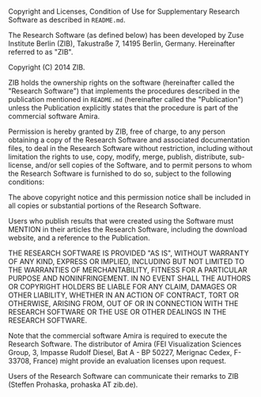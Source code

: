 Copyright and Licenses, Condition of Use for Supplementary Research Software as
described in `README.md`.

The Research Software (as defined below) has been developed by Zuse Institute
Berlin (ZIB), Takustraße 7, 14195 Berlin, Germany.  Hereinafter referred to as
"ZIB".

Copyright (C) 2014 ZIB.

ZIB holds the ownership rights on the software (hereinafter called the "Research
Software") that implements the procedures described in the publication mentioned
in `README.md` (hereinafter called the "Publication") unless the Publication
explicitly states that the procedure is part of the commercial software Amira.

Permission is hereby granted by ZIB, free of charge, to any person obtaining
a copy of the Research Software and associated documentation files, to deal in
the Research Software without restriction, including without limitation the
rights to use, copy, modify, merge, publish, distribute, sub-license, and/or
sell copies of the Software, and to permit persons to whom the Research Software
is furnished to do so, subject to the following conditions:

The above copyright notice and this permission notice shall be included in all
copies or substantial portions of the Research Software.

Users who publish results that were created using the Software must MENTION in
their articles the Research Software, including the download website, and
a reference to the Publication.

THE RESEARCH SOFTWARE IS PROVIDED "AS IS", WITHOUT WARRANTY OF ANY KIND, EXPRESS
OR IMPLIED, INCLUDING BUT NOT LIMITED TO THE WARRANTIES OF MERCHANTABILITY,
FITNESS FOR A PARTICULAR PURPOSE AND NONINFRINGEMENT. IN NO EVENT SHALL THE
AUTHORS OR COPYRIGHT HOLDERS BE LIABLE FOR ANY CLAIM, DAMAGES OR OTHER
LIABILITY, WHETHER IN AN ACTION OF CONTRACT, TORT OR OTHERWISE, ARISING FROM,
OUT OF OR IN CONNECTION WITH THE RESEARCH SOFTWARE OR THE USE OR OTHER DEALINGS
IN THE RESEARCH SOFTWARE.

Note that the commercial software Amira is required to execute the Research
Software. The distributor of Amira (FEI Visualization Sciences Group, 3, Impasse
Rudolf Diesel, Bat A - BP 50227, Merignac Cedex, F-33708, France) might provide
an evaluation licenses upon request.

Users of the Research Software can communicate their remarks to ZIB (Steffen
Prohaska, prohaska AT zib.de).
